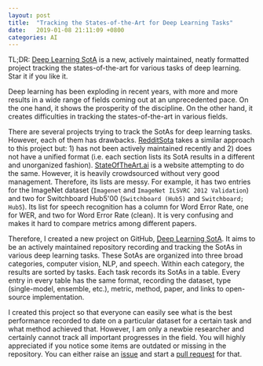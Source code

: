```yaml
---
layout: post
title:  "Tracking the States-of-the-Art for Deep Learning Tasks"
date:   2019-01-08 21:11:09 +0800
categories: AI
---
```


TL;DR: [Deep Learning SotA](https://github.com/cmsflash/deep-learning-sota) is a new, actively maintained, neatly formatted project tracking the states-of-the-art for various tasks of deep learning. Star it if you like it.

Deep learning has been exploding in recent years, with more and more results in a wide range of fields coming out at an unprecedented pace. On the one hand, it shows the prosperity of the discipline. On the other hand, it creates difficulties in tracking the states-of-the-art in various fields.

There are several projects trying to track the SotAs for deep learning tasks. However, each of them has drawbacks. [RedditSota](https://github.com/RedditSota/state-of-the-art-result-for-machine-learning-problems) takes a similar approach to this project but: 1) has not been actively maintained recently and 2) does not have a unified format (i.e. each section lists its SotA results in a different and unorganized fashion). [StateOfTheArt.ai](https://www.stateoftheart.ai/) is a website attempting to do the same. However, it is heavily crowdsourced without very good management. Therefore, its lists are messy. For example, it has two entries for the ImageNet dataset (`Imagenet` and `ImageNet ILSVRC 2012 Validation`) and two for Switchboard Hub5'00 (`Switchboard (Hub5)` and `Switchboard; Hub5`). Its list for speech recognition has a column for Word Error Rate, one for WER, and two for Word Error Rate (clean). It is very confusing and makes it hard to compare metrics among different papers.

Therefore, I created a new project on GitHub, [Deep Learning SotA](https://github.com/cmsflash/deep-learning-sota). It aims to be an actively maintained repository recording and tracking the SotAs in various deep learning tasks. These SotAs are organized into three broad categories, computer vision, NLP, and speech. Within each category, the results are sorted by tasks. Each task records its SotAs in a table. Every entry in every table has the same format, recording the dataset, type (single-model, ensemble, etc.), metric, method, paper, and links to open-source implementation.

I created this project so that everyone can easily see what is the best performance recorded to date on a particular dataset for a certain task and what method achieved that. However, I am only a newbie researcher and certainly cannot track all important progresses in the field. You will highly appreciated if you notice some items are outdated or missing in the repository. You can either raise an [issue](https://github.com/cmsflash/deep-learning-sota/issues/new) and start a [pull request](https://github.com/cmsflash/deep-learning-sota/compare) for that.
